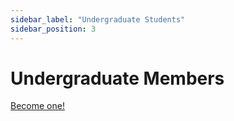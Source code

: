 ```yaml
---
sidebar_label: "Undergraduate Students"
sidebar_position: 3
---
```


# Undergraduate Members

[Become one!](/docs/join)
